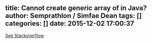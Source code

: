 title: Cannot create generic array of     in Java?
author: Semprathlon / Simfae Dean
tags: []
categories: []
date: 2015-12-02 17:00:37
---
[See Stackoverflow](http://stackoverflow.com/questions/14917375/cannot-create-generic-array-of-how-to-create-an-array-of-mapstring-obje)